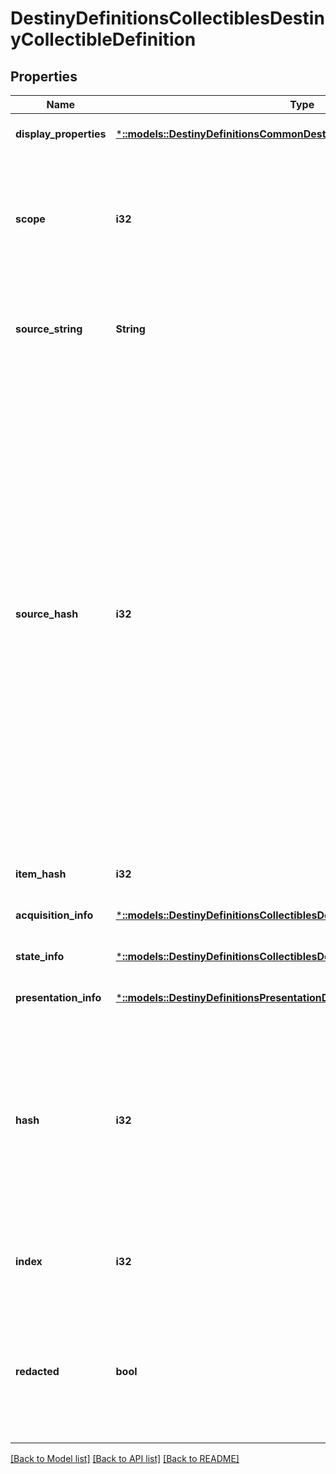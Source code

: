 # DestinyDefinitionsCollectiblesDestinyCollectibleDefinition

## Properties
Name | Type | Description | Notes
------------ | ------------- | ------------- | -------------
**display_properties** | [***::models::DestinyDefinitionsCommonDestinyDisplayPropertiesDefinition**](Destiny.Definitions.Common.DestinyDisplayPropertiesDefinition.md) |  | [optional] [default to null]
**scope** | **i32** | Indicates whether this Collectible&#39;s state is determined on a per-character or on an account-wide basis. | [optional] [default to null]
**source_string** | **String** | A human readable string for a hint about how to acquire the item. | [optional] [default to null]
**source_hash** | **i32** | This is a hash identifier we are building on the BNet side in an attempt to let people group collectibles by similar sources.  I can&#39;t promise that it&#39;s going to be 100% accurate, but if the designers were consistent in assigning the same source strings to items with the same sources, it *ought to* be. No promises though.  This hash also doesn&#39;t relate to an actual definition, just to note: we&#39;ve got nothing useful other than the source string for this data. | [optional] [default to null]
**item_hash** | **i32** |  | [optional] [default to null]
**acquisition_info** | [***::models::DestinyDefinitionsCollectiblesDestinyCollectibleAcquisitionBlock**](Destiny.Definitions.Collectibles.DestinyCollectibleAcquisitionBlock.md) |  | [optional] [default to null]
**state_info** | [***::models::DestinyDefinitionsCollectiblesDestinyCollectibleStateBlock**](Destiny.Definitions.Collectibles.DestinyCollectibleStateBlock.md) |  | [optional] [default to null]
**presentation_info** | [***::models::DestinyDefinitionsPresentationDestinyPresentationChildBlock**](Destiny.Definitions.Presentation.DestinyPresentationChildBlock.md) |  | [optional] [default to null]
**hash** | **i32** | The unique identifier for this entity. Guaranteed to be unique for the type of entity, but not globally.  When entities refer to each other in Destiny content, it is this hash that they are referring to. | [optional] [default to null]
**index** | **i32** | The index of the entity as it was found in the investment tables. | [optional] [default to null]
**redacted** | **bool** | If this is true, then there is an entity with this identifier/type combination, but BNet is not yet allowed to show it. Sorry! | [optional] [default to null]

[[Back to Model list]](../README.md#documentation-for-models) [[Back to API list]](../README.md#documentation-for-api-endpoints) [[Back to README]](../README.md)


